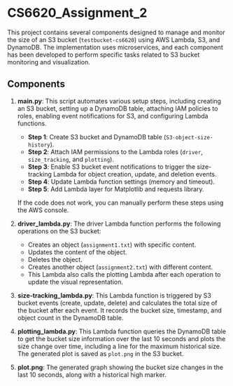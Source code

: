 # CS6620_Assignment_2

This project contains several components designed to manage and monitor the size of an S3 bucket (`testbucket-cs6620`) using AWS Lambda, S3, and DynamoDB. The implementation uses microservices, and each component has been developed to perform specific tasks related to S3 bucket monitoring and visualization.

## Components


1. **main.py**: This script automates various setup steps, including creating an S3 bucket, setting up a DynamoDB table, attaching IAM policies to roles, enabling event notifications for S3, and configuring Lambda functions.
   - **Step 1**: Create S3 bucket and DynamoDB table (`S3-object-size-history`).
   - **Step 2**: Attach IAM permissions to the Lambda roles (`driver`, `size_tracking`, and `plotting`).
   - **Step 3**: Enable S3 bucket event notifications to trigger the size-tracking Lambda for object creation, update, and deletion events.
   - **Step 4**: Update Lambda function settings (memory and timeout).
   - **Step 5**: Add Lambda layer for Matplotlib and requests library.

   If the code does not work, you can manually perform these steps using the AWS console.

2. **driver_lambda.py**: The driver Lambda function performs the following operations on the S3 bucket:
   - Creates an object (`assignment1.txt`) with specific content.
   - Updates the content of the object.
   - Deletes the object.
   - Creates another object (`assignment2.txt`) with different content.
   - This Lambda also calls the plotting Lambda after each operation to update the visual representation.

3. **size-tracking_lambda.py**: This Lambda function is triggered by S3 bucket events (create, update, delete) and calculates the total size of the bucket after each event. It records the bucket size, timestamp, and object count in the DynamoDB table.

4. **plotting_lambda.py**: This Lambda function queries the DynamoDB table to get the bucket size information over the last 10 seconds and plots the size change over time, including a line for the maximum historical size. The generated plot is saved as `plot.png` in the S3 bucket.

5. **plot.png**: The generated graph showing the bucket size changes in the last 10 seconds, along with a historical high marker.